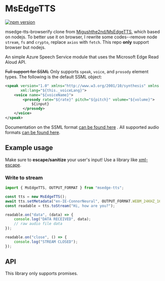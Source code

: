 # MsEdgeTTS

[![npm version](https://badge.fury.io/js/msedge-tts-browserify.svg)](https://badge.fury.io/js/msedge-tts-browserify)

msedge-tts-browserify clone from [Migushthe2nd/MsEdgeTTS](https://github.com/Migushthe2nd/MsEdgeTTS/tree/2a74a806e18aa595d69f6f5d03481965a6e78820), which based on nodejs. To better use it on browser, I rewrite some codes--remove node `stream`, `fs` and `crypto`, replace `axios` with `fetch`. This repo **only** support browser but nodejs.

An simple Azure Speech Service module that uses the Microsoft Edge Read Aloud API.

~~Full support for SSML~~ Only supports `speak`, `voice`, and `prosody` element types. The following is the default SSML object:

```xml
<speak version="1.0" xmlns="http://www.w3.org/2001/10/synthesis" xmlns:mstts="https://www.w3.org/2001/mstts"
       xml:lang="${this._voiceLang}">
    <voice name="${voiceName}">
        <prosody rate="${rate}" pitch="${pitch}" volume="${volume}">
            ${input}
        </prosody>
    </voice>
</speak>
```

Documentation on the SSML
format [can be found here](https://docs.microsoft.com/en-us/azure/cognitive-services/speech-service/speech-synthesis-markup)
. All supported audio formats [can be found here](./src/OUTPUT_FORMAT.ts).

## Example usage

Make sure to **escape/sanitize** your user's input!
Use a library like [xml-escape](https://www.npmjs.com/package/xml-escape).

### Write to stream

```js
import { MsEdgeTTS, OUTPUT_FORMAT } from "msedge-tts";

const tts = new MsEdgeTTS();
await tts.setMetadata("en-IE-ConnorNeural", OUTPUT_FORMAT.WEBM_24KHZ_16BIT_MONO_OPUS);
const readable = tts.toStream("Hi, how are you?");

readable.on("data", (data) => {
    console.log("DATA RECEIVED", data);
    // raw audio file data
});

readable.on("close", () => {
    console.log("STREAM CLOSED");
});
```

## API

This library only supports promises.
